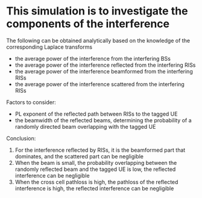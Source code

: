 # This simulation is to investigate the components of the interference
The following can be obtained analytically based on the knowledge of the corresponding Laplace transforms 
* the average power of the interference from the interfering BSs
* the average power of the interference reflected from the interfering RISs
* the average power of the interference beamformed from the interfering RISs
* the average power of the interference scattered from the interfering RISs

Factors to consider:
* PL exponent of the reflected path between RISs to the tagged UE
* the beamwidth of the reflected beams, determining the probability of a randomly directed beam overlapping with the tagged UE

Conclusion: 
1. For the interference reflected by RISs, it is the beamformed part that dominates, and the scattered part can be negligible
2. When the beam is small, the probability overlapping between the randomly reflected beam and the tagged UE is low, the reflected interference can be negligible
3. When the cross cell pathloss is high, the pathloss of the reflected interference is high, the reflected interference can be negligible